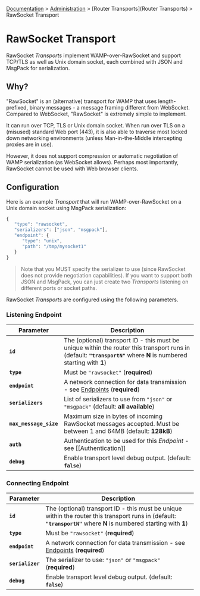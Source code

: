 [Documentation](.) > [Administration](Administration) > [Router Transports](Router Transports) > RawSocket Transport

# RawSocket Transport

RawSocket *Transports* implement WAMP-over-RawSocket and support TCP/TLS as well as Unix domain socket, each combined with JSON and MsgPack for serialization.

## Why?

"RawSocket" is an (alternative) transport for WAMP that uses length-prefixed, binary messages - a message framing different from WebSocket. Compared to WebSocket, "RawSocket" is extremely simple to implement.

It can run over TCP, TLS or Unix domain socket. When run over TLS on a (misused) standard Web port (443), it is also able to traverse most locked down networking environments (unless Man-in-the-Middle intercepting proxies are in use).

However, it does not support compression or automatic negotiation of WAMP serialization (as WebSocket allows). Perhaps most importantly, RawSocket cannot be used with Web browser clients.

## Configuration

Here is an example *Transport* that will run WAMP-over-RawSocket on a Unix domain socket using MsgPack serialization:

```javascript
{
   "type": "rawsocket",
   "serializers": ["json", "msgpack"],
   "endpoint": {
      "type": "unix",
      "path": "/tmp/mysocket1"
   }
}
```

> Note that you MUST specify the serializer to use (since RawSocket does not provide negotiation capabilities). If you want to support both JSON and MsgPack, you can just create two *Transports* listening on different ports or socket paths.

RawSocket *Transports* are configured using the following parameters.

### Listening Endpoint

Parameter | Description
---|----
**`id`** | The (optional) transport ID - this must be unique within the router this transport runs in (default: **`"transportN"`** where **N** is numbered starting with **1**)
**`type`** | Must be `"rawsocket"` (**required**)
**`endpoint`** |  A network connection for data transmission - see [Endpoints](Endpoints) (**required**)
**`serializers`** | List of serializers to use from `"json"` or `"msgpack"` (default: **all available**)
**`max_message_size`** | Maximum size in bytes of incoming RawSocket messages accepted. Must be between 1 and 64MB (default: **128kB**)
**`auth`** | Authentication to be used for this *Endpoint* - see [[Authentication]]
**`debug`** | Enable transport level debug output. (default: **`false`**)


### Connecting Endpoint

Parameter | Description
---|----
**`id`** | The (optional) transport ID - this must be unique within the router this transport runs in (default: **`"transportN"`** where **N** is numbered starting with **1**)
**`type`** | Must be `"rawsocket"` (**required**)
**`endpoint`** |  A network connection for data transmission - see [Endpoints](Endpoints) (**required**)
**`serializer`** | The serializer to use: `"json"` or `"msgpack"` (**required**)
**`debug`** | Enable transport level debug output. (default: **`false`**)
